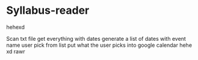 # Syllabus-reader

hehexd

Scan txt file 
get everything with dates
generate a list of dates with event name
user pick from list 
put what the user picks into google calendar hehe xd rawr
